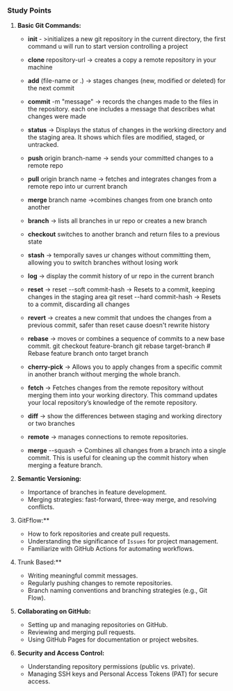 ### **Study Points**

1. **Basic Git Commands:**
    - **init** - >initializes a new git repository in the current directory, the first command u will run to start version controlling a project
    
    - **clone** repository-url -> creates a copy a remote repository in your machine
    
    - **add** (file-name or .) -> stages changes (new, modified or deleted) for the next commit 
    
    - **commit** -m "message" -> records the changes made to the files in the repository. each one includes a message that describes what changes were made 
    
    - **status** -> Displays the status of changes in the working directory and the staging area. It shows which files are modified, staged, or untracked.
    
    - **push** origin branch-name -> sends your committed changes to a remote repo
    
    - **pull** origin branch name -> fetches and integrates changes from a remote repo into ur current branch
    
    - **merge** branch name ->combines changes from one branch onto another
    
    - **branch** -> lists all branches in ur repo or creates a new branch
    
    - **checkout** switches to another branch and return files to a previous state
    
    - **stash** -> temporally saves ur changes without committing them, allowing you to switch branches without losing work
    
    - **log** -> display the commit history of ur repo in the current branch
    
    - **reset** -> reset --soft commit-hash -> Resets to a commit, keeping changes in the staging area git reset --hard commit-hash -> Resets to a commit, discarding all changes
    
    - **revert** -> creates a new commit that undoes the changes from a previous commit, safer than reset cause doesn't rewrite history
    
    - **rebase** -> moves or combines a sequence of commits to a new base commit. git checkout feature-branch git rebase target-branch # Rebase feature branch onto target branch
    
    - **cherry-pick** -> Allows you to apply changes from a specific commit in another branch without merging the whole branch.
    
    - **fetch** ->  Fetches changes from the remote repository without merging them into your working directory. This command updates your local repository’s knowledge of the remote repository.
    
    - **diff** -> show the differences between staging and working directory or two branches
    
    - **remote** -> manages connections to remote repositories. 
    
    - **merge** --squash -> Combines all changes from a branch into a single commit. This is useful for cleaning up the commit history when merging a feature branch.
	
    
2. **Semantic Versioning:**
    
    - Importance of branches in feature development.
    - Merging strategies: fast-forward, three-way merge, and resolving conflicts.
3. GitFflow:**
    
    - How to fork repositories and create pull requests.
    - Understanding the significance of `Issues` for project management.
    - Familiarize with GitHub Actions for automating workflows.
4. Trunk Based:**
    
    - Writing meaningful commit messages.
    - Regularly pushing changes to remote repositories.
    - Branch naming conventions and branching strategies (e.g., Git Flow).
5. **Collaborating on GitHub:**
    
    - Setting up and managing repositories on GitHub.
    - Reviewing and merging pull requests.
    - Using GitHub Pages for documentation or project websites.
6. **Security and Access Control:**
    
    - Understanding repository permissions (public vs. private).
    - Managing SSH keys and Personal Access Tokens (PAT) for secure access.